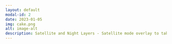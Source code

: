 ```yaml
---
layout: default
modal-id: 2
date: 2023-01-05
img: cake.png
alt: image-alt
description: Satellite and Night Layers - Satellite mode overlay to take a more detailed look at the marine data on the chart like points of interest such as marinas and anchorages...  Night mode is ideal when is dark and has been carefully designed to be as easy on the eyes as possible. 
---
```

